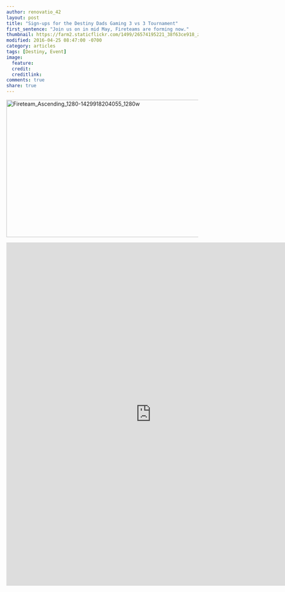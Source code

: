 ```yaml
---
author: renovatio_42
layout: post
title: "Sign-ups for the Destiny Dads Gaming 3 vs 3 Tournament"
first_sentence: "Join us on in mid May, Fireteams are forming now."
thumbnail: https://farm2.staticflickr.com/1499/26574195221_38f63ce918_z.jpg
modified: 2016-04-25 08:47:00 -0700
category: articles
tags: [Destiny, Event]
image:
  feature: 
  credit: 
  creditlink: 
comments: true
share: true
---
```


<a data-flickr-embed="true"  href="https://www.flickr.com/photos/126304189@N08/26574195221/in/dateposted-public/" title="Fireteam_Ascending_1280-1429918204055_1280w"><img src="https://farm2.staticflickr.com/1499/26574195221_38f63ce918_z.jpg" width="640" height="360" alt="Fireteam_Ascending_1280-1429918204055_1280w"></a><script async src="//embedr.flickr.com/assets/client-code.js" charset="utf-8"></script>

<iframe src="https://docs.google.com/forms/d/1sLJf37vvj2QraMNxPM3mtgyj7R9IYDAKM59wt-nwmDg/viewform?embedded=true" width="760" height="900" frameborder="0" marginheight="0" marginwidth="0">Loading...</iframe>
